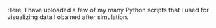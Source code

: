 Here, I have uploaded a few of my many Python scripts that I used for visualizing data I obained after simulation.
